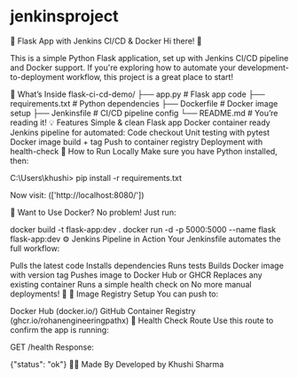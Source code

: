 # jenkinsproject
🚀 Flask App with Jenkins CI/CD & Docker
Hi there! 👋

This is a simple Python Flask application, set up with Jenkins CI/CD pipeline and Docker support. If you're exploring how to automate your development-to-deployment workflow, this project is a great place to start!

📁 What’s Inside
flask-ci-cd-demo/
├── app.py             # Flask app code
├── requirements.txt   # Python dependencies
├── Dockerfile         # Docker image setup
├── Jenkinsfile        # CI/CD pipeline config
└── README.md          # You’re reading it!
💡 Features
Simple & clean Flask app
Docker container ready
Jenkins pipeline for automated:
Code checkout
Unit testing with pytest
Docker image build + tag
Push to container registry
Deployment with health-check
🧪 How to Run Locally
Make sure you have Python installed, then:

C:\Users\khushi> pip install -r requirements.txt

Now visit: (['http://localhost:8080/'])

🐳 Want to Use Docker?
No problem! Just run:

docker build -t flask-app:dev .
docker run -d -p 5000:5000 --name flask flask-app:dev
⚙️ Jenkins Pipeline in Action
Your Jenkinsfile automates the full workflow:

Pulls the latest code
Installs dependencies
Runs tests
Builds Docker image with version tag
Pushes image to Docker Hub or GHCR
Replaces any existing container
Runs a simple health check on No more manual deployments! 🚀
🔐 Image Registry Setup
You can push to:

Docker Hub (docker.io/)
GitHub Container Registry (ghcr.io/rohanengineeringpathx)
🧠 Health Check Route
Use this route to confirm the app is running:

GET /health
Response:

{"status": "ok"}
👨‍💻 Made By
Developed by Khushi Sharma
